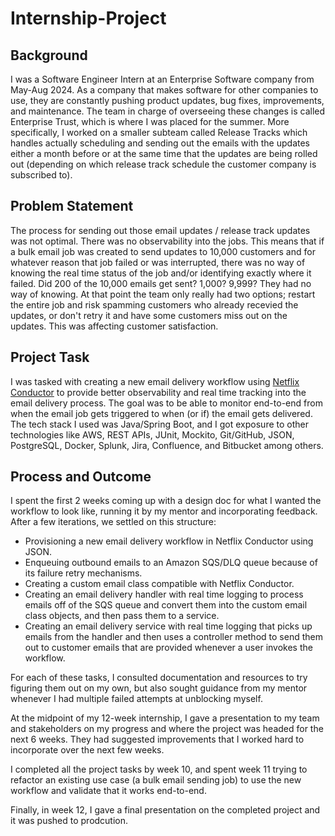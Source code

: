 # Internship-Project

## Background

I was a Software Engineer Intern at an Enterprise Software company from May-Aug 2024. As a company that makes software for other companies to use,
they are constantly pushing product updates, bug fixes, improvements, and maintenance. The team in charge of overseeing these changes is called
Enterprise Trust, which is where I was placed for the summer. More specifically, I worked on a smaller subteam called Release Tracks which handles
actually scheduling and sending out the emails with the updates either a month before or at the same time that the updates are being rolled out (depending
on which release track schedule the customer company is subscribed to).

## Problem Statement

The process for sending out those email updates / release track updates was not optimal. There was no observability into the jobs. This means that if a bulk email job was
created to send updates to 10,000 customers and for whatever reason that job failed or was interrupted, there was no way of knowing the real time status of the job and/or
identifying exactly where it failed. Did 200 of the 10,000 emails get sent? 1,000? 9,999? They had no way of knowing. At that point the team only really had two options; restart the entire job
and risk spamming customers who already recevied the updates, or don't retry it and have some customers miss out on the updates. This was affecting customer satisfaction.

## Project Task

I was tasked with creating a new email delivery workflow using [Netflix Conductor](https://netflixtechblog.com/netflix-conductor-a-microservices-orchestrator-2e8d4771bf40) to provide better observability and real time tracking into the email delivery process. The goal was to be able to monitor end-to-end from when the email job gets triggered to when (or if) the email gets delivered. The tech stack I used was Java/Spring Boot, and I got exposure to other technologies like AWS, REST APIs, JUnit, Mockito, Git/GitHub, JSON, PostgreSQL, Docker, Splunk, Jira, Confluence, and Bitbucket among others.

## Process and Outcome

I spent the first 2 weeks coming up with a design doc for what I wanted the workflow to look like, running it by my mentor and incorporating feedback. After a few iterations, we settled on this structure:

- Provisioning a new email delivery workflow in Netflix Conductor using JSON.
- Enqueuing outbound emails to an Amazon SQS/DLQ queue because of its failure retry mechanisms.
- Creating a custom email class compatible with Netflix Conductor.
- Creating an email delivery handler with real time logging to process emails off of the SQS queue and convert them into the custom email class objects, and then pass them to a service.
- Creating an email delivery service with real time logging that picks up emails from the handler and then uses a controller method to send them out to customer emails that are provided whenever a user invokes the workflow.

For each of these tasks, I consulted documentation and resources to try figuring them out on my own, but also sought guidance from my mentor whenever I had multiple failed attempts at unblocking myself.

At the midpoint of my 12-week internship, I gave a presentation to my team and stakeholders on my progress and where the project was headed for the next 6 weeks. They had suggested improvements that I worked hard to incorporate over the next few weeks.

I completed all the project tasks by week 10, and spent week 11 trying to refactor an existing use case (a bulk email sending job) to use the new workflow and validate that it works end-to-end.

Finally, in week 12, I gave a final presentation on the completed project and it was pushed to prodcution.
